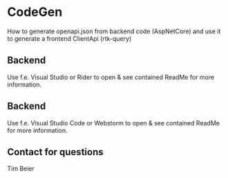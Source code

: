 # CodeGen
How to generate openapi.json from backend code (AspNetCore)
and use it to generate a frontend ClientApi (rtk-query)
## Backend
Use f.e. Visual Studio or Rider to open & see contained ReadMe for more information.
## Backend
Use f.e. Visual Studio Code or Webstorm to open & see contained ReadMe for more information.

## Contact for questions
Tim Beier
